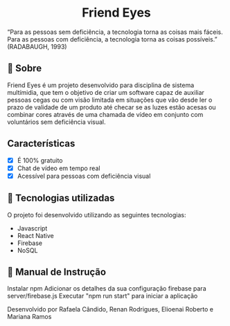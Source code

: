 <h1 align="center">
Friend Eyes
</h1>

“Para as pessoas sem deficiência, a tecnologia torna as coisas mais fáceis. Para as pessoas com deficiência, a tecnologia torna as coisas possíveis.” (RADABAUGH, 1993)

## :pushpin:  Sobre
Friend Eyes é um projeto desenvolvido para disciplina de sistema multímidia, que tem o objetivo de criar um software capaz de auxiliar pessoas cegas ou com visão limitada em situações que vão desde ler o prazo de validade de um produto até checar se as luzes estão acesas ou combinar cores através de uma chamada de vídeo em conjunto com voluntários sem deficiência visual.

## Características
- [x] É 100% gratuito
- [x] Chat de vídeo em tempo real
- [x] Acessível para pessoas com deficiência visual

## :mag_right:  Tecnologias utilizadas
O projeto foi desenvolvido utilizando as seguintes tecnologias:
- Javascript
- React Native
- Firebase
- NoSQL

## :book: Manual de Instrução

Instalar npm
Adicionar os detalhes da sua configuração firebase para server/firebase.js
Executar "npm run start" para iniciar a aplicação


Desenvolvido  por Rafaela Cândido, Renan Rodrigues, Elioenai Roberto e Mariana Ramos